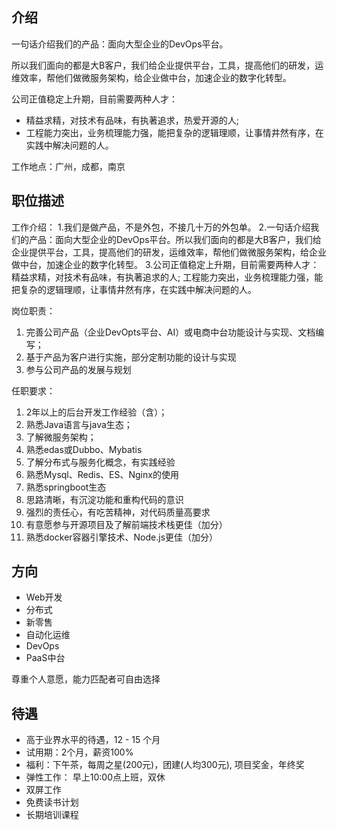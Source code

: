 ## 介绍
一句话介绍我们的产品：面向大型企业的DevOps平台。

所以我们面向的都是大B客户，我们给企业提供平台，工具，提高他们的研发，运维效率，帮他们做微服务架构，给企业做中台，加速企业的数字化转型。

公司正值稳定上升期，目前需要两种人才：

- 精益求精，对技术有品味，有执著追求，热爱开源的人; 
- 工程能力突出，业务梳理能力强，能把复杂的逻辑理顺，让事情井然有序，在实践中解决问题的人。

工作地点：广州，成都，南京

## 职位描述

工作介绍：
1.我们是做产品，不是外包，不接几十万的外包单。
2.一句话介绍我们的产品：面向大型企业的DevOps平台。所以我们面向的都是大B客户，我们给企业提供平台，工具，提高他们的研发，运维效率，帮他们做微服务架构，给企业做中台，加速企业的数字化转型。
3.公司正值稳定上升期，目前需要两种人才：精益求精，对技术有品味，有执著追求的人; 工程能力突出，业务梳理能力强，能把复杂的逻辑理顺，让事情井然有序，在实践中解决问题的人。

岗位职责：
1. 完善公司产品（企业DevOpts平台、AI）或电商中台功能设计与实现、文档编写；
2. 基于产品为客户进行实施，部分定制功能的设计与实现
3. 参与公司产品的发展与规划

任职要求：
1. 2年以上的后台开发工作经验（含）；
2. 熟悉Java语言与java生态；
3. 了解微服务架构；
4. 熟悉edas或Dubbo、Mybatis
5. 了解分布式与服务化概念，有实践经验
6. 熟悉Mysql、Redis、ES、Nginx的使用
7. 熟悉springboot生态
8. 思路清晰，有沉淀功能和重构代码的意识
9. 强烈的责任心，有吃苦精神，对代码质量高要求
10. 有意愿参与开源项目及了解前端技术栈更佳（加分）
11. 熟悉docker容器引擎技术、Node.js更佳（加分）

## 方向

- Web开发
- 分布式
- 新零售
- 自动化运维
- DevOps
- PaaS中台

尊重个人意愿，能力匹配者可自由选择

## 待遇

- 高于业界水平的待遇，12 - 15 个月
- 试用期：2个月，薪资100%
- 福利：下午茶，每周之星(200元)，团建(人均300元), 项目奖金，年终奖
- 弹性工作： 早上10:00点上班，双休
- 双屏工作
- 免费读书计划
- 长期培训课程
